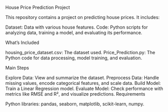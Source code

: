 House Price Prediction Project

This repository contains a project on predicting house prices. It includes:

Dataset: Data with various house features.
Code: Python scripts for analyzing data, training a model, and evaluating its performance.

What’s Included

housing_price_dataset.csv: The dataset used.
Price_Prediction.py: The Python code for data processing, model training, and evaluation.

Main Steps

Explore Data: View and summarize the dataset.
Preprocess Data: Handle missing values, encode categorical features, and scale data.
Build Model: Train a Linear Regression model.
Evaluate Model: Check performance with metrics like RMSE and R², and visualize predictions.
Requirements

Python libraries: pandas, seaborn, matplotlib, scikit-learn, numpy.

